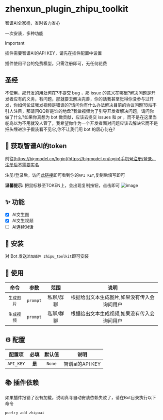 # zhenxun_plugin_zhipu_toolkit
智谱AI全家桶，省时省力省心

一次安装，多种功能

> [!IMPORTANT]
> 插件需要智谱AI的API KEY，请先在插件配置中设置
>
> 插件使用平台的免费模型，只需注册即可，无任何花费

## 圣经

不使用，那开发的用处何在?不提交 bug ，那 issue 的意义在哪里?解决问题是开发者应有的义务，有问题，那就要去解决完善，你的话我甚至觉得你没参与过开发，你如何论证我发视频是错误的?请问你有什么办法解决目前的协议问题?B站不引人注目，那请问QQ群是谁的地盘?我做视频为了引导开发者解决问题，请问你做了什么?如果你真想为 bot 做贡献，应该去提交 issues 和 pr ，而不是在这里当鸵鸟以为不用就没人管了，我希望你作为一个开发者面对问题应该去解决它而不是把头埋进沙子假装看不见它,你不让我们用 bot 的居心何在?


## 🔑 获取智谱AI的token

前往[https://bigmodel.cn/login](https://bigmodel.cn/login)手机号注册/登录，注册后不需要实名

注册/登录后，访问[此链接](https://bigmodel.cn/usercenter/proj-mgmt/apikeys)即可看到你的`API KEY`,复制后填写即可

**温馨提示:** 把鼠标移至TOKEN上，会出现复制按钮，点击即可
![image](https://github.com/user-attachments/assets/949de9e7-07c8-4451-9d22-a0fd3d5190a9)

## ✨ 功能
- [x] AI文生图
- [x] AI文生视频
- [ ] AI连续对话

## 🚀 安装
对 Bot 发送`添加插件 zhipu_toolkit`即可安装

## 🎉 使用
| 命令 | 参数 | 范围 | 说明 |
|:---:|:---:|:---:|:---:|
| `生成图片` | `prompt` | 私聊/群聊 | 根据给出文本生成图片,如果没有传入会询问用户 |
| `生成视频` | `prompt` | 私聊/群聊 | 根据给出文本生成视频,如果没有传入会询问用户 |

## ⚙️ 配置

| 配置项 | 必填 | 默认值 | 说明 |
|:-----:|:----:|:----:|:----:|
| `API_KEY` | **是** | `None` | 智谱ai的API KEY |

## 📚 插件依赖
如果插件报错了没有加载，说明真寻自动安装依赖失败了，请在Bot目录执行以下命令
```shell
poetry add zhipuai
```
